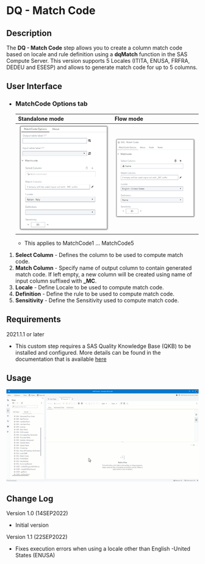 # DQ - Match Code

## Description

The **DQ - Match Code** step allows you to create a column match code based on locale and rule definition using a **dqMatch** function in the SAS Compute Server. This version supports 5 Locales (ITITA, ENUSA, FRFRA, DEDEU and ESESP) and allows to generate match code for up to 5 columns.  

## User Interface  

* ### MatchCode Options tab ###

   | Standalone mode | Flow mode |
   | --- | --- |                  
   | ![](img/dqmatch-tabmatchcodeoptions-standalone.png) | ![](img/dqmatch-tabmatchcodeoptions-flowmode.png) |
   
   * This applies to MatchCode1 … MatchCode5

1. **Select Column**   - Defines the column to be used to compute match code.  
2. **Match Column**    - Specify name of output column to contain generated match code. If left empty, a new column will be created using name of input column suffixed with **_MC**.      
3. **Locale**          - Define Locale to be used to compute match code.  
4. **Definition**      - Define the rule to be used to compute match code.  
5. **Sensitivity**     - Define the Sensitivity used to compute match code.  

## Requirements

2021.1.1 or later  

* This custom step requires a SAS Quality Knowledge Base (QKB) to be installed and configured. More details can be found in the documentation that is available [here](https://support.sas.com/en/software/quality-knowledge-base-support.html)  

## Usage

![Using the DQ - Match Code Custom Step](img/dqmatch.gif)  

## Change Log

Version 1.0 (14SEP2022)  

  * Initial version  
  
Version 1.1 (22SEP2022)  

  * Fixes execution errors when using a locale other than English -United States (ENUSA)  

	